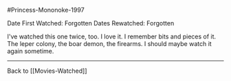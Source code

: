 #Princess-Mononoke-1997

Date First Watched:  Forgotten
Dates Rewatched:  Forgotten

I've watched this one twice, too.  I love it.  I remember bits and pieces of it.  The leper colony, the boar demon, the firearms.  I should maybe watch it again sometime.

---
Back to [[Movies-Watched]]